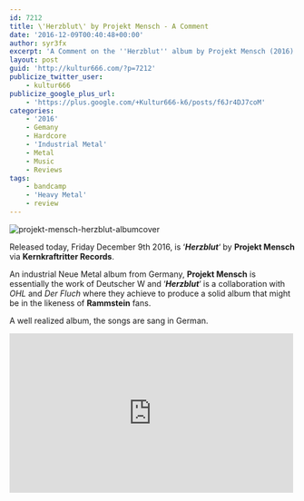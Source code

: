 ```yaml
---
id: 7212
title: \'Herzblut\' by Projekt Mensch - A Comment
date: '2016-12-09T00:40:48+00:00'
author: syr3fx
excerpt: 'A Comment on the ''Herzblut'' album by Projekt Mensch (2016).'
layout: post
guid: 'http://kultur666.com/?p=7212'
publicize_twitter_user:
    - kultur666
publicize_google_plus_url:
    - 'https://plus.google.com/+Kultur666-k6/posts/f6Jr4DJ7coM'
categories:
    - '2016'
    - Gemany
    - Hardcore
    - 'Industrial Metal'
    - Metal
    - Music
    - Reviews
tags:
    - bandcamp
    - 'Heavy Metal'
    - review
---
```


![projekt-mensch-herzblut-albumcover](http://localhost:8080/wp-content/uploads/2016/12/projekt-mensch-herzblut-albumcover.png?w=680)

Released today, Friday December 9th 2016, is ‘***Herzblut***‘ by **Projekt Mensch** via **Kernkraftritter Records**.

An industrial Neue Metal album from Germany, **Projekt Mensch** is essentially the work of Deutscher W and ‘***Herzblut***‘ is a collaboration with *OHL* and *Der Fluch* where they achieve to produce a solid album that might be in the likeness of **Rammstein** fans.

A well realized album, the songs are sang in German.

<iframe allow="accelerometer; autoplay; clipboard-write; encrypted-media; gyroscope; picture-in-picture; web-share" allowfullscreen="" frameborder="0" height="281" loading="lazy" src="https://www.youtube.com/embed/LSBjbY3MTPM?feature=oembed" title="PROJEKT MENSCH - Mach mich fromm" width="500"></iframe>